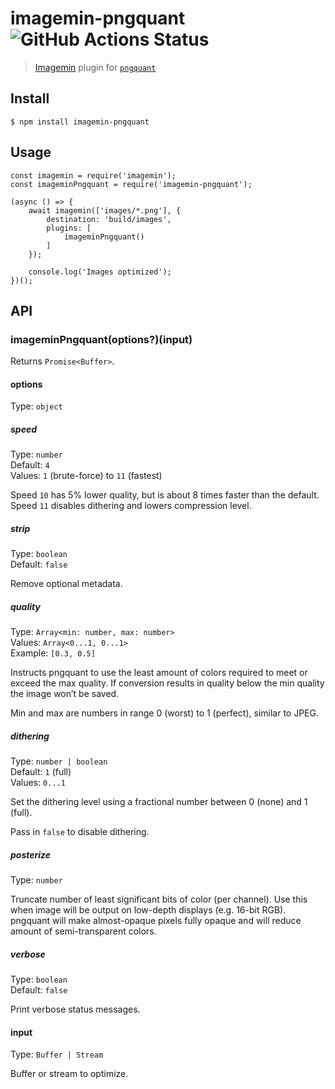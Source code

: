 imagemin-pngquant ![GitHub Actions Status](https://github.com/imagemin/imagemin-pngquant/workflows/test/badge.svg?branch=master)
================================================================================================================================

> [Imagemin](https://github.com/imagemin/imagemin) plugin for [`pngquant`](https://github.com/kornelski/pngquant)

Install
-------

    $ npm install imagemin-pngquant

Usage
-----

    const imagemin = require('imagemin');
    const imageminPngquant = require('imagemin-pngquant');

    (async () => {
        await imagemin(['images/*.png'], {
            destination: 'build/images',
            plugins: [
                imageminPngquant()
            ]
        });

        console.log('Images optimized');
    })();

API
---

### imageminPngquant(options?)(input)

Returns `Promise<Buffer>`.

#### options

Type: `object`

##### speed

Type: `number`  
Default: `4`  
Values: `1` (brute-force) to `11` (fastest)

Speed `10` has 5% lower quality, but is about 8 times faster than the default. Speed `11` disables dithering and lowers compression level.

##### strip

Type: `boolean`  
Default: `false`

Remove optional metadata.

##### quality

Type: `Array<min: number, max: number>`  
Values: `Array<0...1, 0...1>`  
Example: `[0.3, 0.5]`

Instructs pngquant to use the least amount of colors required to meet or exceed the max quality. If conversion results in quality below the min quality the image won’t be saved.

Min and max are numbers in range 0 (worst) to 1 (perfect), similar to JPEG.

##### dithering

Type: `number | boolean`  
Default: `1` (full)  
Values: `0...1`

Set the dithering level using a fractional number between 0 (none) and 1 (full).

Pass in `false` to disable dithering.

##### posterize

Type: `number`

Truncate number of least significant bits of color (per channel). Use this when image will be output on low-depth displays (e.g. 16-bit RGB). pngquant will make almost-opaque pixels fully opaque and will reduce amount of semi-transparent colors.

##### verbose

Type: `boolean`  
Default: `false`

Print verbose status messages.

#### input

Type: `Buffer | Stream`

Buffer or stream to optimize.
